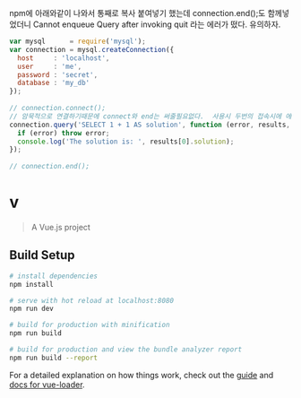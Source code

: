  npm에 아래와같이 나와서 통째로 복사 붙여넣기 했는데 connection.end();도 함께넣었더니 Cannot enqueue Query after invoking quit 라는 에러가 떴다. 유의하자.





```javascript
var mysql      = require('mysql');
var connection = mysql.createConnection({
  host     : 'localhost',
  user     : 'me',
  password : 'secret',
  database : 'my_db'
});
 
// connection.connect();   
// 암묵적으로 연결하기때문에 connect와 end는 써줄필요없다.  사용시 두번의 접속시에 에러가난다. 
connection.query('SELECT 1 + 1 AS solution', function (error, results, fields) {
  if (error) throw error;
  console.log('The solution is: ', results[0].solution);
});
 
// connection.end();

```








# v

> A Vue.js project

## Build Setup

``` bash
# install dependencies
npm install

# serve with hot reload at localhost:8080
npm run dev

# build for production with minification
npm run build

# build for production and view the bundle analyzer report
npm run build --report
```

For a detailed explanation on how things work, check out the [guide](http://vuejs-templates.github.io/webpack/) and [docs for vue-loader](http://vuejs.github.io/vue-loader).
